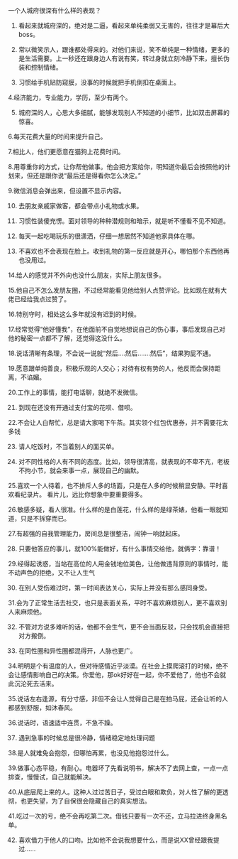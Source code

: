 一个人城府很深有什么样的表现？

1. 看起来就城府深的，绝对是二逼，看起来单纯柔弱又无害的，往往才是幕后大boss。

2. 常以微笑示人，跟谁都处得来的。对他们来说，笑不单纯是一种情绪，更多的是生活需要。上一秒还在跟身边人有说有笑，转过身就立刻冷静下来，擅长伪装和控制情绪。

3. 习惯给手机贴防窥膜，没事的时候就把手机倒扣在桌面上。

4.经济能力，专业能力，学历，至少有两个。

5. 城府深的人，心思大多细腻，能够发现别人不知道的小细节，比如双击屏幕的惊喜。

6.每天花费大量的时间来提升自己。

7.相比人，他们更愿意在猫狗上花费时间。

8.用尊重你的方式，让你帮他做事。他会把方案给你，明知道你最后会按照他的计划来，但还是跟你说“最后还是得看你怎么决定。”

9.微信消息会弹出来，但设置不显示内容。

10. 去朋友亲戚家做客，都会带点小礼物或水果。

11. 习惯性装傻充愣。面对领导的种种潜规则和暗示，就是听不懂看不见不知道。

12. 每天一起吃喝玩乐的很潇洒，仔细一想居然不知道他家具体在哪。

13. 不喜欢也不会表现在脸上。收到礼物的第一反应就是开心，哪怕那个东西他再也没用过。

14.给人的感觉并不外向也没什么朋友，实际上朋友很多。

15.他自己不怎么发朋友圈，不过经常能看见他给别人点赞评论。比如现在就有大佬已经给我点过赞了。

16.特别守时，相处这么多年就没有迟到的时候。

17.经常觉得“他好懂我”，在他面前不自觉地想说自己的伤心事，事后发现自己对他的秘密一点都不了解，还觉得这没什么。

18.说话清晰有条理，不会说一说就“然后....然后.……然后”，结果狗屁不通。

19.愿意跟单纯善良，积极乐观的人交心；对待有权有势的人，他反而会保持距离，不谄媚。

20.工作上的事情，能打电话聊，就绝不发微信。

21. 到现在还没有开通过支付宝的花呗、借呗。

22.不会让人白帮忙，总是请大家喝下午茶。其实领个红包优惠券，并不需要花太多钱

23. 请人吃饭时，不当着别人的面买单。

24. 对不同性格的人有不同的态度。比如，领导很清高，就表现的不卑不亢，老板不拘小节，就会来事一点，展现自己的幽默。

25.喜欢一个人待着，也不排斥人多的场面，只是在人多的时候稍显安静。平时喜欢看纪录片。
看片儿，远比你想象中要重要得多。

26.敏感多疑，看人很准。什么样的是白莲花，什么样的是绿茶婊，他看一眼就知道，只是不拆穿而已。

27.有超强的自我管理能力，房间总是很整洁，闹钟一响就起床。

28. 只要他答应的事儿，就100%能做好，有什么事情交给他，就俩字：靠谱！

29.经得起诱惑，当站在高位的人用金钱地位美色，让他做违背原则的事情时，能不动声色的拒绝，又不让人生气

30. 在别人受伤难过时，第一时间表达关心，实际上并没有那么感同身受。

31.会为了正常生活去社交，也只是表面关系，平时不喜欢麻烦别人，更不喜欢别人来麻烦他。

32. 不管对方说多难听的话，他都不会生气，更不会当面反驳，只会找机会直接把对方搬倒。

33. 在同性圈和异性圈都混得开，人脉也更广。

34.明明是个有温度的人，但对待感情近乎淡漠。在社会上摸爬滚打的时候，绝不会让感情影响自己的决策。你爱他，那ok好好在一起，你不爱他了，他也不会就此沉沦死去活来。

35.说话左右逢源，有分寸感，非但不会让人觉得自己是在拍马屁，还会让听的人都感到舒服，如沐春风。

36.说话时，语速适中连贯，不急不躁。

37. 遇到急事的时候总是很冷静，情绪稳定地处理问题

38.是人就难免会抱怨，但哪怕再累，也没见他抱怨过什么。

39.做事心态平稳，有耐心。电器坏了先看说明书，解决不了去网上查，一点一点排查，慢慢试，自己就能解决。

40.从底层爬上来的人。这种人过过苦日子，受过白眼和欺负，对人性了解的更透彻，也更失望，为了自保很会隐藏自己的真实想法。

41.吃过一次的亏，绝不会再吃第二次。借钱只要有一次不还，立马拉进终身黑名单。

42. 喜欢借力于他人的口吻。比如他不会说我想要什么，而是说XX曾经跟我提过……
